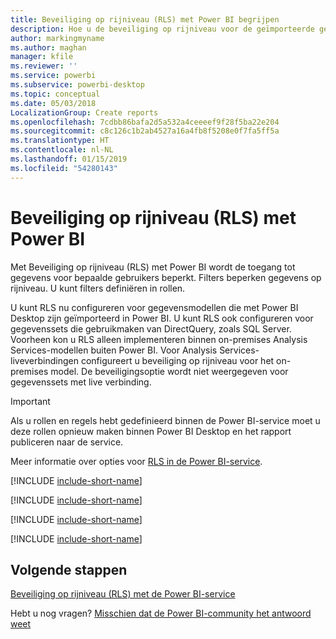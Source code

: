 ```yaml
---
title: Beveiliging op rijniveau (RLS) met Power BI begrijpen
description: Hoe u de beveiliging op rijniveau voor de geïmporteerde gegevenssets en DirectQuery configureert in Power BI Desktop.
author: markingmyname
ms.author: maghan
manager: kfile
ms.reviewer: ''
ms.service: powerbi
ms.subservice: powerbi-desktop
ms.topic: conceptual
ms.date: 05/03/2018
LocalizationGroup: Create reports
ms.openlocfilehash: 7cdbb86bafa2d5a532a4ceeeef9f28f5ba22e204
ms.sourcegitcommit: c8c126c1b2ab4527a16a4fb8f5208e0f7fa5ff5a
ms.translationtype: HT
ms.contentlocale: nl-NL
ms.lasthandoff: 01/15/2019
ms.locfileid: "54280143"
---
```

# <a name="row-level-security-rls-with-power-bi-desktop"></a>Beveiliging op rijniveau (RLS) met Power BI

Met Beveiliging op rijniveau (RLS) met Power BI wordt de toegang tot gegevens voor bepaalde gebruikers beperkt. Filters beperken gegevens op rijniveau. U kunt filters definiëren in rollen.

U kunt RLS nu configureren voor gegevensmodellen die met Power BI Desktop zijn geïmporteerd in Power BI. U kunt RLS ook configureren voor gegevenssets die gebruikmaken van DirectQuery, zoals SQL Server. Voorheen kon u RLS alleen implementeren binnen on-premises Analysis Services-modellen buiten Power BI. Voor Analysis Services-liveverbindingen configureert u beveiliging op rijniveau voor het on-premises model. De beveiligingsoptie wordt niet weergegeven voor gegevenssets met live verbinding.

> [!IMPORTANT]
> Als u rollen en regels hebt gedefinieerd binnen de Power BI-service moet u deze rollen opnieuw maken binnen Power BI Desktop en het rapport publiceren naar de service.

Meer informatie over opties voor [RLS in de Power BI-service](service-admin-rls.md).

[!INCLUDE [include-short-name](./includes/rls-desktop-define-roles.md)]

[!INCLUDE [include-short-name](./includes/rls-desktop-view-as-roles.md)]

[!INCLUDE [include-short-name](./includes/rls-limitations.md)]

[!INCLUDE [include-short-name](./includes/rls-faq.md)]

## <a name="next-steps"></a>Volgende stappen

[Beveiliging op rijniveau (RLS) met de Power BI-service](service-admin-rls.md)  

Hebt u nog vragen? [Misschien dat de Power BI-community het antwoord weet](http://community.powerbi.com/)